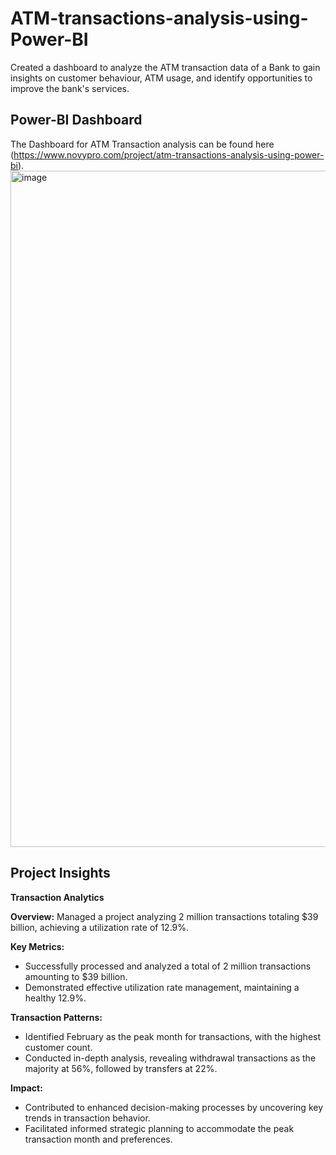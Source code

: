 # ATM-transactions-analysis-using-Power-BI
Created a dashboard to analyze the ATM transaction data of a Bank to gain insights on customer behaviour, ATM usage, and identify opportunities to improve the bank's services.

## Power-BI Dashboard
The Dashboard for ATM Transaction analysis can be found here
(https://www.novypro.com/project/atm-transactions-analysis-using-power-bi).<br>
<img width="1082" alt="image" src="https://github.com/Vishal9190/ATM-transactions-analysis-using-Power-BI/assets/146066153/cab58602-4d24-4d80-a77b-4aff3cee3e40">

## Project Insights
**Transaction Analytics**

**Overview:**
Managed a project analyzing 2 million transactions totaling $39 billion, achieving a utilization rate of 12.9%.

**Key Metrics:**
- Successfully processed and analyzed a total of 2 million transactions amounting to $39 billion.
- Demonstrated effective utilization rate management, maintaining a healthy 12.9%.

**Transaction Patterns:**
- Identified February as the peak month for transactions, with the highest customer count.
- Conducted in-depth analysis, revealing withdrawal transactions as the majority at 56%, followed by transfers at 22%.

**Impact:**
- Contributed to enhanced decision-making processes by uncovering key trends in transaction behavior.
- Facilitated informed strategic planning to accommodate the peak transaction month and preferences.

